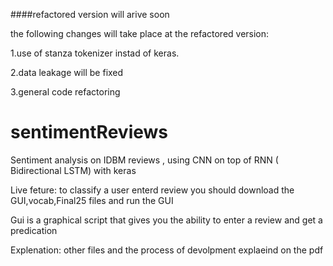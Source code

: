 ####refactored version will arive soon

the following changes will take place at the refactored version:

1.use of stanza tokenizer instad of keras.

2.data leakage will be fixed

3.general code refactoring

# sentimentReviews
Sentiment analysis on IDBM reviews ,  using CNN on top of  RNN ( Bidirectional LSTM)  with keras

Live feture:
to classify a user enterd review you should download the GUI,vocab,Final25 files and run the GUI

Gui is a graphical script that gives you the ability to enter a review and get a predication 

Explenation:
other files and the process of devolpment explaeind on the pdf

